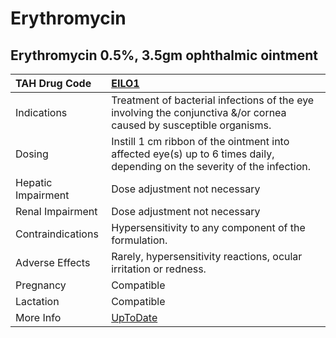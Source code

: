 # Erythromycin

## Erythromycin 0.5%, 3.5gm ophthalmic ointment

| TAH Drug Code      | [EILO1](https://www.tahsda.org.tw/drugs/hissearch.php?drug_code=EILO1)                                                    |
|:-------------------|:--------------------------------------------------------------------------------------------------------------------------|
| Indications        | Treatment of bacterial infections of the eye involving the conjunctiva &/or cornea caused by susceptible organisms.       |
| Dosing             | Instill 1 cm ribbon of the ointment into affected eye(s) up to 6 times daily, depending on the severity of the infection. |
| Hepatic Impairment | Dose adjustment not necessary                                                                                             |
| Renal Impairment   | Dose adjustment not necessary                                                                                             |
| Contraindications  | Hypersensitivity to any component of the formulation.                                                                     |
| Adverse Effects    | Rarely, hypersensitivity reactions, ocular irritation or redness.                                                         |
| Pregnancy          | Compatible                                                                                                                |
| Lactation          | Compatible                                                                                                                |
| More Info          | [UpToDate](https://www.uptodate.com/contents/erythromycin-drug-information)                                               |

